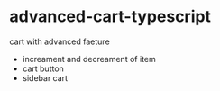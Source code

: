 # advanced-cart-typescript
 cart with advanced faeture
 - increament and decreament of item
 - cart button 
 - sidebar cart

